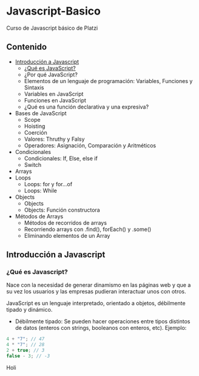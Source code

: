 # Javascript-Basico
Curso de Javascript básico de Platzi

## Contenido
- [Introducción a Javascript](Introducción-a-Javascript)
  - [¿Qué es JavaScript?](¿Qué-es-Javascript?)
  - ¿Por qué JavaScript?
  - Elementos de un lenguaje de programación: Variables, Funciones y Sintaxis
  - Variables en JavaScript
  - Funciones en JavaScript
  - ¿Qué es una función declarativa y una expresiva?
- Bases de JavaScript
  - Scope
  - Hoisting
  - Coerción
  - Valores: Thruthy y Falsy
  - Operadores: Asignación, Comparación y Aritméticos
- Condicionales
  - Condicionales: If, Else, else if
  - Switch
- Arrays
- Loops
  - Loops: for y for...of
  - Loops: While
- Objects
  - Objects
  - Objects: Función constructora
- Métodos de Arrays
  - Métodos de recorridos de arrays
  - Recorriendo arrays con .find(), forEach() y .some()
  - Eliminando elementos de un Array

## Introducción a Javascript

### ¿Qué es Javascript?
Nace con la necesidad de generar dinamismo en las páginas web y que a su vez los usuarios y las empresas pudieran interactuar unos con otros.

JavaScript es un lenguaje interpretado, orientado a objetos, débilmente tipado y dinámico.
- Débilmente tipado: Se pueden hacer operaciones entre tipos distintos de datos (enteros con strings, booleanos con enteros, etc).
Ejemplo:
```js
4 + "7"; // 47
4 * "7"; // 28
2 + true; // 3
false - 3; // -3
```
Holi
  
